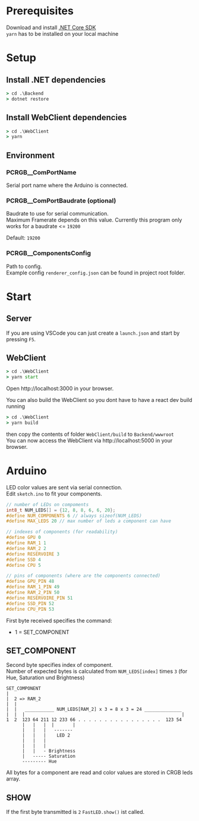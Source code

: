 # Prerequisites

Download and install [.NET Core SDK](https://dotnet.microsoft.com/en-us/download)  
`yarn` has to be installed on your local machine

# Setup

## Install .NET dependencies

```cmd
> cd .\Backend
> dotnet restore
```

## Install WebClient dependencies

```cmd
> cd .\WebClient
> yarn
```

## Environment

### PCRGB\_\_ComPortName

Serial port name where the Arduino is connected.

### PCRGB\_\_ComPortBaudrate (optional)

Baudrate to use for serial communication.  
Maximum Framerate depends on this value. Currently this program only works for a baudrate <= `19200`

Default: `19200`

### PCRGB\_\_ComponentsConfig

Path to config.  
Example config `renderer_config.json` can be found in project root folder.

# Start

## Server

If you are using VSCode you can just create a `launch.json` and start by pressing `F5`.

## WebClient

```cmd
> cd .\WebClient
> yarn start
```

Open http://localhost:3000 in your browser.

You can also build the WebClient so you dont have to have a react dev build running

```cmd
> cd .\WebClient
> yarn build
```

then copy the contents of folder `WebClient/build` to `Backend/wwwroot`  
You can now access the WebClient via http://localhost:5000 in your browser.

# Arduino

LED color values are sent via serial connection.  
Edit `sketch.ino` to fit your components.

```cpp
// number of LEDs on compoments
int8_t NUM_LEDS[] = {12, 8, 8, 6, 6, 20};
#define NUM_COMPONENTS 6 // always sizeof(NUM_LEDS)
#define MAX_LEDS 20 // max number of leds a component can have

// indexes of components (for readability)
#define GPU 0
#define RAM_1 1
#define RAM_2 2
#define RESERVOIRE 3
#define SSD 4
#define CPU 5

// pins of components (where are the components connected)
#define GPU_PIN 48
#define RAM_1_PIN 49
#define RAM_2_PIN 50
#define RESERVOIRE_PIN 51
#define SSD_PIN 52
#define CPU_PIN 53
```

First byte received specifies the command:

- 1 = SET_COMPONENT

## SET_COMPONENT

Second byte specifies index of component.  
Number of expected bytes is calculated from `NUM_LEDS[index]` times `3` (for Hue, Saturation und Brightness)

```
SET_COMPONENT
|
|  2 => RAM_2
|  |
|  |   ___________ NUM_LEDS[RAM_2] x 3 = 8 x 3 = 24 ______________
|  |  |                                                           |
1  2  123 64 211 12 233 66 . . . . . . . . . . . . . . . .  123 54
      |   |   |  |       |
      |   |   |   -------
      |   |   |    LED 2
      |   |   |
      |   |   |
      |   |   - Brightness
      |   ----- Saturation
      --------- Hue
```

All bytes for a component are read and color values are stored in CRGB leds array.

## SHOW

If the first byte transmitted is `2` `FastLED.show()` ist called.
